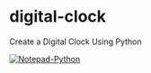 # digital-clock
Create a Digital Clock Using Python

[![Notepad-Python](https://img.youtube.com/vi/Q7H7bx6t078/0.jpg)](https://www.youtube.com/watch?v=Q7H7bx6t078)
